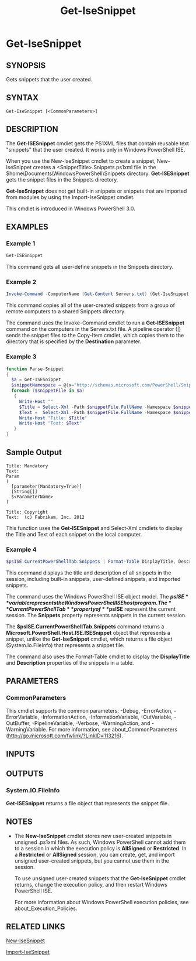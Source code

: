 ﻿---
ms.date:  06/09/2017
schema:  2.0.0
locale:  en-us
keywords:  powershell,cmdlet
online version:  http://go.microsoft.com/fwlink/p/?linkid=287355
external help file:  ISE-help.xml
title:  Get-IseSnippet
---
# Get-IseSnippet

## SYNOPSIS

Gets snippets that the user created.

## SYNTAX

```
Get-IseSnippet [<CommonParameters>]
```

## DESCRIPTION

The **Get-ISESnippet** cmdlet gets the PS1XML files that contain reusable text "snippets" that the user created.
It works only in Windows PowerShell ISE.

When you use the New-IseSnippet cmdlet to create a snippet, New-IseSnippet creates a \<SnippetTitle\>.Snippets.ps1xml file in the $home\Documents\WindowsPowerShell\Snippets directory.
**Get-ISESnippet** gets the snippet files in the Snippets directory.

**Get-IseSnippet** does not get built-in snippets or snippets that are imported from modules by using the Import-IseSnippet cmdlet.

This cmdlet is introduced in Windows PowerShell 3.0.

## EXAMPLES

### Example 1

```powershell
Get-ISESnippet
```

This command gets all user-define snippets in the Snippets directory.

### Example 2

```powershell
Invoke-Command -ComputerName (Get-Content Servers.txt) {Get-IseSnippet | Copy-Item -Destination \\Server01\Share01\Snippets}
```

This command copies all of the user-created snippets from a group of remote computers to a shared Snippets directory.

The command uses the Invoke-Command cmdlet to run a **Get-ISESnippet** command on the computers in the Servers.txt file.
A pipeline operator (|) sends the snippet files to the Copy-Item cmdlet, which copies them to the directory that is specified by the **Destination** parameter.

### Example 3

```powershell
function Parse-Snippet
{
  $a = Get-ISESnippet
  $snippetNamespace = @{x="http://schemas.microsoft.com/PowerShell/Snippets"}
  foreach ($snippetFile in $a)
   {
     Write-Host ""
     $Title = Select-Xml -Path $snippetFile.FullName -Namespace $snippetNamespace -XPath "//x:Title" | ForEach-Object {$_.Node.InnerXML}
     $Text =  Select-Xml -Path $snippetFile.FullName -Namespace $snippetNamespace -XPath "//x:Script" | ForEach-Object {$_.Node.InnerText}
     Write-Host "Title: $Title"
     Write-Host "Text: $Text"
   }
}
```

## Sample Output

```output
Title: Mandatory
Text:
Param
(
  [parameter(Mandatory=True)]
  [String[]]
  $<ParameterName>
)

Title: Copyright
Text:  (c) Fabrikam, Inc. 2012
```

This function uses the **Get-ISESnippet** and Select-Xml cmdlets to display the Title and Text of each snippet on the local computer.

### Example 4

```powershell
$psISE.CurrentPowerShellTab.Snippets | Format-Table DisplayTitle, Description
```

This command displays the title and description of all snippets in the session, including built-in snippets, user-defined snippets, and imported snippets.

The command uses the Windows PowerShell ISE object model.
The **$psISE** variable represents the Windows PowerShell ISE host program.
The **CurrentPowerShellTab** property of **$psISE** represent the current session.
The **Snippets** property represents snippets in the current session.

The **$psISE.CurrentPowerShellTab.Snippets** command returns a  **Microsoft.PowerShell.Host.ISE.ISESnippet** object that represents a snippet, unlike the **Get-IseSnippet** cmdlet, which returns a file object (System.Io.FileInfo) that represents a snippet file.

The command also uses the Format-Table cmdlet to display the **DisplayTitle** and **Description** properties of the snippets in a table.

## PARAMETERS

### CommonParameters

This cmdlet supports the common parameters: -Debug, -ErrorAction, -ErrorVariable, -InformationAction, -InformationVariable, -OutVariable, -OutBuffer, -PipelineVariable, -Verbose, -WarningAction, and -WarningVariable. For more information, see about_CommonParameters (http://go.microsoft.com/fwlink/?LinkID=113216).

## INPUTS

## OUTPUTS

### System.IO.FileInfo

**Get-ISESnippet** returns a file object that represents the snippet file.

## NOTES

- The **New-IseSnippet** cmdlet stores new user-created snippets in unsigned .ps1xml files. As such, Windows PowerShell cannot add them to a session in which the execution policy is **AllSigned** or **Restricted**. In a **Restricted** or **AllSigned** session, you can create, get, and import unsigned user-created snippets, but you cannot use them in the session.

  To use unsigned user-created snippets that the **Get-IseSnippet** cmdlet returns, change the execution policy, and then restart Windows PowerShell ISE.

  For more information about Windows PowerShell execution policies, see about_Execution_Policies.

## RELATED LINKS

[New-IseSnippet](New-IseSnippet.md)

[Import-IseSnippet](Import-IseSnippet.md)